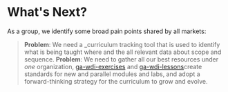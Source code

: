 # What's Next?

As a group, we identify some broad pain points shared by all markets: 
> **Problem**: We need a ​_curriculum tracking tool that is used​ to identify what is being taught where and the all relevant data about scope and sequence. 
> **Problem**: We need to gather all our best resources under *one* organization, [ga-wdi-exercises](http://github.com/ga-wdi-exercises) and  [ga-wdi-lessons](http://github.com/ga-wdi-lessons)create standards for new and parallel modules and labs, and adopt a forward-thinking strategy for the curriculum to grow and evolve.